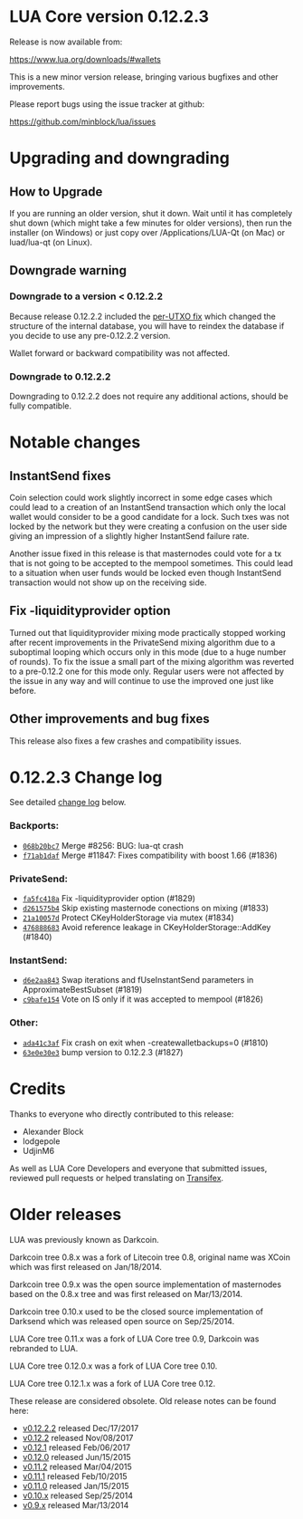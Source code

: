 LUA Core version 0.12.2.3
==========================

Release is now available from:

  <https://www.lua.org/downloads/#wallets>

This is a new minor version release, bringing various bugfixes and other
improvements.

Please report bugs using the issue tracker at github:

  <https://github.com/minblock/lua/issues>


Upgrading and downgrading
=========================

How to Upgrade
--------------

If you are running an older version, shut it down. Wait until it has completely
shut down (which might take a few minutes for older versions), then run the
installer (on Windows) or just copy over /Applications/LUA-Qt (on Mac) or
luad/lua-qt (on Linux).

Downgrade warning
-----------------

### Downgrade to a version < 0.12.2.2

Because release 0.12.2.2 included the [per-UTXO fix](release-notes/lua/release-notes-0.12.2.2.md#per-utxo-fix)
which changed the structure of the internal database, you will have to reindex
the database if you decide to use any pre-0.12.2.2 version.

Wallet forward or backward compatibility was not affected.

### Downgrade to 0.12.2.2

Downgrading to 0.12.2.2 does not require any additional actions, should be
fully compatible.

Notable changes
===============

InstantSend fixes
-----------------

Coin selection could work slightly incorrect in some edge cases which could
lead to a creation of an InstantSend transaction which only the local wallet
would consider to be a good candidate for a lock. Such txes was not locked by
the network but they were creating a confusion on the user side giving an
impression of a slightly higher InstantSend failure rate.

Another issue fixed in this release is that masternodes could vote for a tx
that is not going to be accepted to the mempool sometimes. This could lead to
a situation when user funds would be locked even though InstantSend transaction
would not show up on the receiving side.

Fix -liquidityprovider option
-----------------------------

Turned out that liquidityprovider mixing mode practically stopped working after
recent improvements in the PrivateSend mixing algorithm due to a suboptimal
looping which occurs only in this mode (due to a huge number of rounds). To fix
the issue a small part of the mixing algorithm was reverted to a pre-0.12.2 one
for this mode only. Regular users were not affected by the issue in any way and
will continue to use the improved one just like before.

Other improvements and bug fixes
--------------------------------

This release also fixes a few crashes and compatibility issues.


0.12.2.3 Change log
===================

See detailed [change log](https://github.com/minblock/lua/compare/v0.12.2.2...minblock:v0.12.2.3) below.

### Backports:
- [`068b20bc7`](https://github.com/minblock/lua/commit/068b20bc7) Merge #8256: BUG: lua-qt crash
- [`f71ab1daf`](https://github.com/minblock/lua/commit/f71ab1daf) Merge #11847: Fixes compatibility with boost 1.66 (#1836)

### PrivateSend:
- [`fa5fc418a`](https://github.com/minblock/lua/commit/fa5fc418a) Fix -liquidityprovider option (#1829)
- [`d261575b4`](https://github.com/minblock/lua/commit/d261575b4) Skip existing masternode conections on mixing (#1833)
- [`21a10057d`](https://github.com/minblock/lua/commit/21a10057d) Protect CKeyHolderStorage via mutex (#1834)
- [`476888683`](https://github.com/minblock/lua/commit/476888683) Avoid reference leakage in CKeyHolderStorage::AddKey (#1840)

### InstantSend:
- [`d6e2aa843`](https://github.com/minblock/lua/commit/d6e2aa843) Swap iterations and fUseInstantSend parameters in ApproximateBestSubset (#1819)
- [`c9bafe154`](https://github.com/minblock/lua/commit/c9bafe154) Vote on IS only if it was accepted to mempool (#1826)

### Other:
- [`ada41c3af`](https://github.com/minblock/lua/commit/ada41c3af) Fix crash on exit when -createwalletbackups=0 (#1810)
- [`63e0e30e3`](https://github.com/minblock/lua/commit/63e0e30e3) bump version to 0.12.2.3 (#1827)

Credits
=======

Thanks to everyone who directly contributed to this release:

- Alexander Block
- lodgepole
- UdjinM6

As well as LUA Core Developers and everyone that submitted issues,
reviewed pull requests or helped translating on
[Transifex](https://www.transifex.com/projects/p/lua/).


Older releases
==============

LUA was previously known as Darkcoin.

Darkcoin tree 0.8.x was a fork of Litecoin tree 0.8, original name was XCoin
which was first released on Jan/18/2014.

Darkcoin tree 0.9.x was the open source implementation of masternodes based on
the 0.8.x tree and was first released on Mar/13/2014.

Darkcoin tree 0.10.x used to be the closed source implementation of Darksend
which was released open source on Sep/25/2014.

LUA Core tree 0.11.x was a fork of LUA Core tree 0.9,
Darkcoin was rebranded to LUA.

LUA Core tree 0.12.0.x was a fork of LUA Core tree 0.10.

LUA Core tree 0.12.1.x was a fork of LUA Core tree 0.12.

These release are considered obsolete. Old release notes can be found here:

- [v0.12.2.2](release-notes/lua/release-notes-0.12.2.2.md) released Dec/17/2017
- [v0.12.2](release-notes/lua/release-notes-0.12.2.md) released Nov/08/2017
- [v0.12.1](release-notes/lua/release-notes-0.12.1.md) released Feb/06/2017
- [v0.12.0](release-notes/lua/release-notes-0.12.0.md) released Jun/15/2015
- [v0.11.2](release-notes/lua/release-notes-0.11.2.md) released Mar/04/2015
- [v0.11.1](release-notes/lua/release-notes-0.11.1.md) released Feb/10/2015
- [v0.11.0](release-notes/lua/release-notes-0.11.0.md) released Jan/15/2015
- [v0.10.x](release-notes/lua/release-notes-0.10.0.md) released Sep/25/2014
- [v0.9.x](release-notes/lua/release-notes-0.9.0.md) released Mar/13/2014


